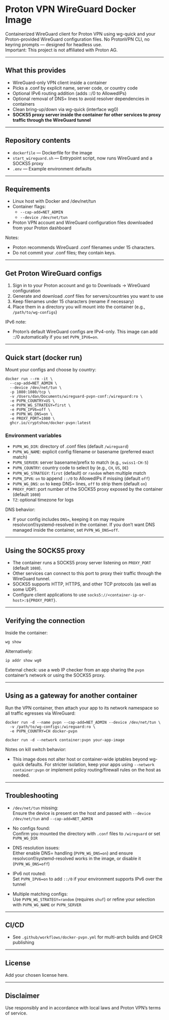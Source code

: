 # Proton VPN WireGuard Docker Image

Containerized WireGuard client for Proton VPN using wg-quick and your Proton-provided WireGuard configuration files. No ProtonVPN CLI, no keyring prompts — designed for headless use.  
Important: This project is not affiliated with Proton AG.

---

## What this provides

- WireGuard-only VPN client inside a container
- Picks a .conf by explicit name, server code, or country code
- Optional IPv6 routing addition (adds ::/0 to AllowedIPs)
- Optional removal of DNS= lines to avoid resolver dependencies in containers
- Clean bring-up/down via wg-quick (interface wg0)
- **SOCKS5 proxy server inside the container for other services to proxy traffic through the WireGuard tunnel**

---

## Repository contents

- `dockerfile` — Dockerfile for the image
- `start_wireguard.sh` — Entrypoint script, now runs WireGuard and a SOCKS5 proxy
- `.env` — Example environment defaults

---

## Requirements

- Linux host with Docker and /dev/net/tun
- Container flags:
  - `--cap-add=NET_ADMIN`
  - `--device /dev/net/tun`
- Proton VPN account and WireGuard configuration files downloaded from your Proton dashboard

Notes:  
- Proton recommends WireGuard .conf filenames under 15 characters.  
- Do not commit your .conf files; they contain keys.

---

## Get Proton WireGuard configs

1. Sign in to your Proton account and go to Downloads → WireGuard configuration  
2. Generate and download .conf files for servers/countries you want to use  
3. Keep filenames under 15 characters (rename if necessary)  
4. Place them in a directory you will mount into the container (e.g., `/path/to/wg-configs`)  

IPv6 note:  
- Proton’s default WireGuard configs are IPv4-only. This image can add ::/0 automatically if you set `PVPN_IPV6=on`.

---


## Quick start (docker run)

Mount your configs and choose by country:

```
docker run --rm -it \                           
  --cap-add=NET_ADMIN \
  --device /dev/net/tun \
  -p 1080:1080/tcp \
  -v /Users/dan/Documents/wireguard-pvpn-conf:/wireguard:ro \
  -e PVPN_COUNTRY=US \
  -e PVPN_WG_STRATEGY=first \
  -e PVPN_IPV6=off \
  -e PVPN_WG_DNS=on \
  -e PROXY_PORT=1080 \
  ghcr.io/cryptshoe/docker-pvpn:latest
  ```

### Environment variables

- `PVPN_WG_DIR`: directory of .conf files (default `/wireguard`)  
- `PVPN_WG_NAME`: explicit config filename or basename (preferred exact match)  
- `PVPN_SERVER`: server basename/prefix to match (e.g., `swiss1-CH-5`)  
- `PVPN_COUNTRY`: country code to select by (e.g., `CH`, `US`, `DE`)  
- `PVPN_WG_STRATEGY`: `first` (default) or `random` when multiple match  
- `PVPN_IPV6`: `on` to append `::/0` to AllowedIPs if missing (default `off`)  
- `PVPN_WG_DNS`: `on` to keep DNS= lines, `off` to strip them (default `on`)  
- `PROXY_PORT`: port number of the SOCKS5 proxy exposed by the container (default `1080`)  
- `TZ`: optional timezone for logs  

DNS behavior:  
- If your config includes `DNS=`, keeping it on may require resolvconf/systemd-resolved in the container. If you don’t want DNS managed inside the container, set `PVPN_WG_DNS=off`.

---

## Using the SOCKS5 proxy

- The container runs a SOCKS5 proxy server listening on `PROXY_PORT` (default `1080`).  
- Other services can connect to this port to proxy their traffic through the WireGuard tunnel.  
- SOCKS5 supports HTTP, HTTPS, and other TCP protocols (as well as some UDP).  
- Configure client applications to use `socks5://<container-ip-or-host>:${PROXY_PORT}`.

---

## Verifying the connection

Inside the container:
```
wg show
```
Alternatively:
```
ip addr show wg0
```
External check: use a web IP checker from an app sharing the `pvpn` container’s network or using the SOCKS5 proxy.

---

## Using as a gateway for another container

Run the VPN container, then attach your app to its network namespace so all traffic egresses via WireGuard:
```
docker run -d --name pvpn --cap-add=NET_ADMIN --device /dev/net/tun \
  -v /path/to/wg-configs:/wireguard:ro \
  -e PVPN_COUNTRY=CH docker-pvpn
```
```
docker run -d --network container:pvpn your-app-image
```
Notes on kill switch behavior:  
- This image does not alter host or container-wide iptables beyond wg-quick defaults. For stricter isolation, keep your apps using `--network container:pvpn` or implement policy routing/firewall rules on the host as needed.

---

## Troubleshooting

- `/dev/net/tun` missing:  
  Ensure the device is present on the host and passed with `--device /dev/net/tun` and `--cap-add=NET_ADMIN`

- No configs found:  
  Confirm you mounted the directory with `.conf` files to `/wireguard` or set `PVPN_WG_DIR`

- DNS resolution issues:  
  Either enable DNS= handling (`PVPN_WG_DNS=on`) and ensure resolvconf/systemd-resolved works in the image, or disable it (`PVPN_WG_DNS=off`)

- IPv6 not routed:  
  Set `PVPN_IPV6=on` to add `::/0` if your environment supports IPv6 over the tunnel

- Multiple matching configs:  
  Use `PVPN_WG_STRATEGY=random` (requires `shuf`) or refine your selection with `PVPN_WG_NAME` or `PVPN_SERVER`

---

## CI/CD

- See `.github/workflows/docker-pvpn.yml` for multi-arch builds and GHCR publishing

---

## License

Add your chosen license here.

---

## Disclaimer

Use responsibly and in accordance with local laws and Proton VPN’s terms of service.
